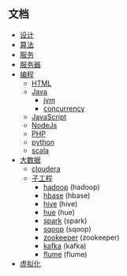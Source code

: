 ## 文档

- [设计](design/)
- [算法](algorithm/)
- [服务](service/)
- [服务器](server/)
- [编程](programme)
  - [HTML](programme/HTML/)
  - [Java](programme/Java/)
    - [jvm](programme/Java/jvm)
    - [concurrency](programme/Java/concurrency)
  - [JavaScript](programme/JavaScript/)
  - [NodeJs](programme/NodeJs/)
  - [PHP](programme/PHP/)
  - [python](programme/python/)
  - [scala](programme/scala/)
- [大数据](big_data/)
  - [cloudera](cloudera/)
  - [子工程](big_data/sub_project/)
    - [hadoop](big_data/sub_project/hadoop) (hadoop)
    - [hbase](big_data/sub_project/hbase) (hbase)
    - [hive](big_data/sub_project/hive) (hive)
    - [hue](big_data/sub_project/hue) (hue)
    - [spark](big_data/sub_project/spark) (spark)
    - [sqoop](big_data/sub_project/sqoop) (sqoop)
    - [zookeeper](big_data/sub_project/zookeeper) (zookeeper)
    - [kafka](big_data/sub_project/kafka) (kafka)
    - [flume](big_data/sub_project/flume) (flume)
- [虚拟化](virtualization/)

